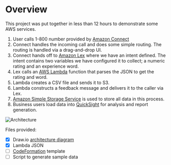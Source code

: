 # Overview

This project was put together in less than 12 hours to demonstrate some AWS services.

1. User calls 1-800 number provided by [Amazon Connect](https://aws.amazon.com/connect/)
2. Connect handles the incoming call and does some simple routing. The routing is handled via a drag-and-drop UI.
3. Connect hands off to [Amazon Lex](https://aws.amazon.com/lex/) where we have an intent defined. The intent contains two variables we have configured it to collect; a numeric rating and an experience word.
4. Lex calls an [AWS Lambda](https://aws.amazon.com/lambda/) function that parses the JSON to get the rating and word.
  1. Lambda creates a CSV file and sends it to S3.
  2. Lambda constructs a feedback message and delivers it to the caller via Lex.
5. [Amazon Simple Storage Service](https://aws.amazon.com/s3/) is used to store all data in this process.
6. Business users load data into [QuickSight](https://aws.amazon.com/quicksight/) for analysis and report generation.

![Architecture](documentation/hawte_taco_arch.png)

Files provided:

- [x] Draw.io [architecture diagram](documentation/hawte_taco_arch.xml)
- [x] Lambda JSON
- [ ] [CodeFormation](https://aws.amazon.com/cloudformation/) template
- [ ] Script to generate sample data
